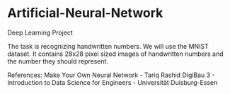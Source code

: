 # Artificial-Neural-Network
Deep Learning Project

The task is recognizing handwritten numbers. 
We will use the MNIST dataset. It contains 28x28 pixel sized images of handwritten numbers and the number they should represent.

References: Make Your Own Neural Network - Tariq Rashid
            DigiBau 3 - Introduction to Data Science for Engineers - Universität Duisburg-Essen
